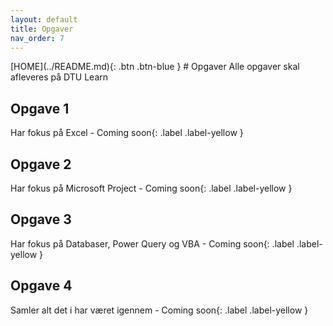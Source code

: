 ```yaml
---
layout: default
title: Opgaver
nav_order: 7
---
```

<span class="fs-1">
[HOME](../README.md){: .btn .btn-blue }
</span>
# Opgaver
Alle opgaver skal afleveres på DTU Learn

## Opgave 1
Har fokus på Excel - Coming soon{: .label .label-yellow }

## Opgave 2
Har fokus på Microsoft Project - Coming soon{: .label .label-yellow }

## Opgave 3
Har fokus på Databaser, Power Query og VBA - Coming soon{: .label .label-yellow }

## Opgave 4
Samler alt det i har været igennem - Coming soon{: .label .label-yellow }
